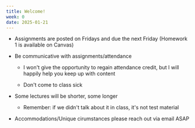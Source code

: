 ```yaml
---
title: Welcome!
week: 0
date: 2025-01-21
---
```


- Assignments are posted on Fridays and due the next Friday (Homework 1 is available on Canvas)

- Be communicative with assignments/attendance

  - I won't give the opportunity to regain attendance credit, but I will happily help you keep up with content
 
  - Don't come to class sick

 
- Some lectures will be shorter, some longer

  - Remember: if we didn't talk about it in class, it's not test material
 

- Accommodations/Unique cirumstances please reach out via email ASAP
